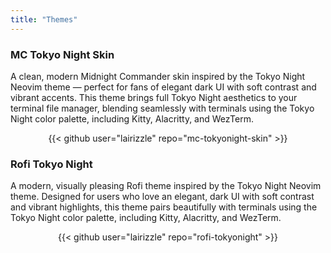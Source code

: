 ```yaml
---
title: "Themes"
---
```


### MC Tokyo Night Skin
A clean, modern Midnight Commander skin inspired by the Tokyo Night Neovim theme — perfect for fans of elegant dark UI with soft contrast and vibrant accents.
This theme brings full Tokyo Night aesthetics to your terminal file manager, blending seamlessly with terminals using the Tokyo Night color palette, including Kitty, Alacritty, and WezTerm.

<p style="text-align:center;">
  {{< github user="lairizzle" repo="mc-tokyonight-skin" >}}
</p>

### Rofi Tokyo Night
A modern, visually pleasing Rofi theme inspired by the Tokyo Night Neovim theme. Designed for users who love an elegant, dark UI with soft contrast and vibrant highlights, this theme pairs beautifully with terminals using the Tokyo Night color palette, including Kitty, Alacritty, and WezTerm.

<p style="text-align:center;">
  {{< github user="lairizzle" repo="rofi-tokyonight" >}}
</p>


